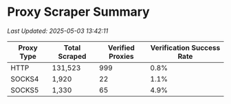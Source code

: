 # Proxy Scraper Summary

_Last Updated: 2025-05-03 13:42:11_

| Proxy Type | Total Scraped | Verified Proxies | Verification Success Rate |
|------------|--------------|------------------|--------------------------|
| HTTP | 131,523 | 999 | 0.8% |
| SOCKS4 | 1,920 | 22 | 1.1% |
| SOCKS5 | 1,330 | 65 | 4.9% |
